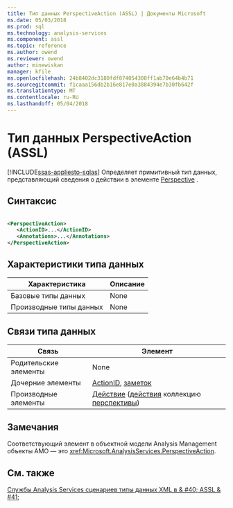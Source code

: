 ```yaml
---
title: Тип данных PerspectiveAction (ASSL) | Документы Microsoft
ms.date: 05/03/2018
ms.prod: sql
ms.technology: analysis-services
ms.component: assl
ms.topic: reference
ms.author: owend
ms.reviewer: owend
author: minewiskan
manager: kfile
ms.openlocfilehash: 24b8402dc3180fdf874054308ff1ab70e64b4b71
ms.sourcegitcommit: f1caaa156db2b16e817e0a3884394e7b30fb642f
ms.translationtype: MT
ms.contentlocale: ru-RU
ms.lasthandoff: 05/04/2018
---
```

# <a name="perspectiveaction-data-type-assl"></a>Тип данных PerspectiveAction (ASSL)
[!INCLUDE[ssas-appliesto-sqlas](../../../includes/ssas-appliesto-sqlas.md)]
  Определяет примитивный тип данных, представляющий сведения о действии в элементе [Perspective](../../../analysis-services/scripting/objects/perspective-element-assl.md) .  
  
## <a name="syntax"></a>Синтаксис  
  
```xml  
  
<PerspectiveAction>  
   <ActionID>...</ActionID>  
   <Annotations>...</Annotations>  
</PerspectiveAction>  
```  
  
## <a name="data-type-characteristics"></a>Характеристики типа данных  
  
|Характеристика|Описание|  
|--------------------|-----------------|  
|Базовые типы данных|None|  
|Производные типы данных|None|  
  
## <a name="data-type-relationships"></a>Связи типа данных  
  
|Связь|Элемент|  
|------------------|-------------|  
|Родительские элементы|None|  
|Дочерние элементы|[ActionID](../../../analysis-services/scripting/properties/actionid-element-assl.md), [заметок](../../../analysis-services/scripting/collections/annotations-element-assl.md)|  
|Производные элементы|[Действие](../../../analysis-services/scripting/objects/action-element-assl.md) ([действия](../../../analysis-services/scripting/collections/actions-element-assl.md) коллекцию [перспективы](../../../analysis-services/scripting/objects/perspective-element-assl.md))|  
  
## <a name="remarks"></a>Замечания  
 Соответствующий элемент в объектной модели Analysis Management объекты AMO — это <xref:Microsoft.AnalysisServices.PerspectiveAction>.  
  
## <a name="see-also"></a>См. также  
 [Службы Analysis Services сценариев типы данных XML в & #40; ASSL & #41;](../../../analysis-services/scripting/data-type/analysis-services-scripting-language-xml-data-types-assl.md)  
  
  
